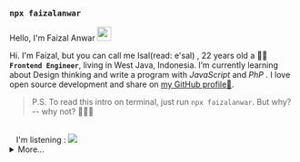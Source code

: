 ### `npx faizalanwar`




Hello, I'm Faizal Anwar <img src="https://media.giphy.com/media/hvRJCLFzcasrR4ia7z/giphy.gif" width="25px">


Hi. I'm Faizal, but you can call me Isal(read: e'sal) , 22 years old a 👨‍💻 **` Frontend Engineer `**, living in West Java, Indonesia.  I’m currently learning about Design thinking and write a program with <i>JavaScript</i> and <i>PhP</i> .  I love open source development and share on [my GitHub profile🚶](https://github.com/faizalanwar).
<!-- 
  
- 💻  [What am I doing about Open Source? (**GitHub**, you're already here)](https://github.com/faizalanwar)
- 🐦  [What do I think? (**Twitter**)](https://twitter.com/fzlanwr)
- 🏹  [Curriculum vitae, the path of my life (**LinkedIn**)](https://linkedin.com/in/faizalanwar)

Do not forget to view my open source projects below 👇🏻
 -->


> P.S. To read this intro on terminal, just run `npx faizalanwar`. But why? -- why not? 🤷🏻‍♂️

<br>
 &nbsp;&nbsp; I'm listening : 

<img src="https://spotify-github-profile.vercel.app/api/view?uid=009v6xi434xnrztc9o4xa9toj&cover_image=false&theme=natemoo-re">

<details>
  <summary>More...</summary>
  
  <br/> 
  
## Github statistics  &nbsp; ![](https://visitor-badge.glitch.me/badge?page_id=faizalanwar.faizalanwar)  

 <p>
  <img height="180em" src="https://github-readme-stats.vercel.app/api?username=faizalanwar&count_private=true&show_icons=true&include_all_commits=true&hide_border=true" alt="faizalanwar's github stats" />
  <img height="180em" src="https://github-readme-stats.vercel.app/api/top-langs/?username=faizalanwar&layout=compact&hide_border=true"/>
</p>
<!--   <img height="180em" src="https://github-readme-streak-stats.herokuapp.com/?user=faizalanwar&hide_border=true"/> -->

  
##  Want to build like this ?

clone this repo `npm install && npm update`

#### Publishing to npm

  -  Register an account at npmjs.com if you don’t have one.
  -  Add a user to your CLI by running `npm adduser.`
  -  Provide the username and password you used to register the npm account.
  -  Go to package.json and add following lines **if it doesn't exist** :
  
    `"bin": {
      "your-package-name": "./index.js"
    }`

   - Publish the package. `npm publish --access=public`
   - And to push the updates to npm: `npm publish`
  
  <hr />
  
 🎁 Thanks for checking my profile. I got something for you -  [**Flexbox-Guide**](https://flexbox-guide.vercel.app/) ⚡ A Guide for the concept of `CSS Flexbox`, `Responsive Design` and Simply `CSS code Generator`. 🎉  by souravdev777
</details>


